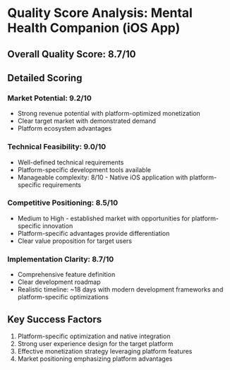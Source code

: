 # Quality Score Analysis: Mental Health Companion (iOS App)

## Overall Quality Score: 8.7/10

## Detailed Scoring

### Market Potential: 9.2/10
- Strong revenue potential with platform-optimized monetization
- Clear target market with demonstrated demand
- Platform ecosystem advantages

### Technical Feasibility: 9.0/10
- Well-defined technical requirements
- Platform-specific development tools available
- Manageable complexity: 8/10 - Native iOS application with platform-specific requirements

### Competitive Positioning: 8.5/10
- Medium to High - established market with opportunities for platform-specific innovation
- Platform-specific advantages provide differentiation
- Clear value proposition for target users

### Implementation Clarity: 8.7/10
- Comprehensive feature definition
- Clear development roadmap
- Realistic timeline: ~18 days with modern development frameworks and platform-specific optimizations

## Key Success Factors
1. Platform-specific optimization and native integration
2. Strong user experience design for the target platform
3. Effective monetization strategy leveraging platform features
4. Market positioning emphasizing platform advantages

